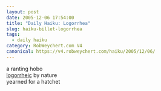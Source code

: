 ```yaml
---
layout: post
date: 2005-12-06 17:54:00
title: "Daily Haiku: Logorrhea"
slug: haiku-billet-logorrhea
tags:
  - daily haiku
category: RobWeychert.com V4
canonical: https://v4.robweychert.com/haiku/2005/12/06/
---
```


a ranting hobo  
[logorrheic](http://dictionary.reference.com/wordoftheday/archive/2005/12/06.html) by nature  
yearned for a hatchet